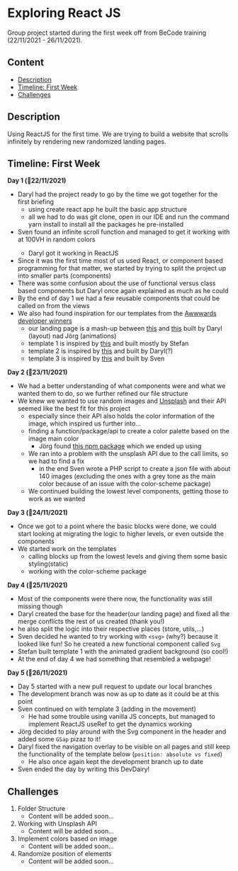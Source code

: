 # Exploring React JS

Group project started during the first week off from BeCode training (22/11/2021 - 26/11/2021).

## **Content**
- [Description](#description)
- [Timeline: First Week](#timeline-first-week)
- [Challenges](#challenges)

## **Description**
Using ReactJS for the first time. We are trying to build a website that scrolls infinitely by rendering new randomized landing pages.

## **Timeline: First Week**
**Day 1 (:date:22/11/2021)**
* Daryl had the project ready to go by the time we got together for the first briefing
  * using create react app he built the basic app structure
  * all we had to do was git clone, open in our IDE and run the command yarn install to install all the packages he pre-installed
* Sven found an infinite scroll function and managed to get it working with <divs> at 100VH in random colors
  * Daryl got it working in ReactJS
* Since it was the first time most of us used React, or component based programming for that matter, we started by trying to split the project up into smaller parts (components)
* There was some confusion about the use of functional versus class based components but Daryl once again explained as much as he could
* By the end of day 1 we had a few reusable components that could be called on from the views
* We also had found inspiration for our templates from the [Awwwards developer winners](https://www.awwwards.com/websites/developer/)
  * our landing page is a mash-up between [this](https://hugonicaise.fr/) and [this](https://konfiture.com/) built by Daryl (layout) nad Jörg (animations)
  * template 1 is inspired by [this](https://flayks.com/) and built mostly by Stefan 
  * template 2 is inspired by [this](https://hugonicaise.fr/) and built by Daryl(?)
  * template 3 is inspired by [this](https://danielebuffa.me/work) and built by Sven

**Day 2 (:date:23/11/2021)**
* We had a better understanding of what components were and what we wanted them to do, so we further refined our file structure
* We knew we wanted to use random images and [Unsplash](https://unsplash.com/) and their API seemed like the best fit for this project
  * especially since their API also holds the color information of the image, which inspired us further into...
  * finding a function/package/api to create a color palette based on the image main color
    * Jörg found [this npm package](https://www.npmjs.com/package/color-scheme) which we ended up using
  * We ran into a problem with the unsplash API due to the call limits, so we had to find a fix
    * in the end Sven wrote a PHP script to create a json file with about 140 images (excluding the ones with a grey tone as the main color because of an issue with the color-scheme package)
  * We continued building the lowest level components, getting those to work as we wanted

**Day 3 (:date:24/11/2021)**
* Once we got to a point where the basic blocks were done, we could start looking at migrating the logic to higher levels, or even outside the components
* We started work on the templates
  * calling blocks up from the lowest levels and giving them some basic styling(static)
  * working with the color-scheme package

**Day 4 (:date:25/11/2021)**
* Most of the components were there now, the functionality was still missing though
* Daryl created the base for the header(our landing page) and fixed all the merge conflicts the rest of us created (thank you!)
* he also split the logic into their respective places (store, utils,...)
* Sven decided he wanted to try working with `<svg>` (why?) because it looked like fun! So he created a new functional component called `Svg`
* Stefan built template 1 with the animated gradient background (so cool!)
* At the end of day 4 we had something that resembled a webpage!

**Day 5 (:date:26/11/2021)**
* Day 5 started with a new pull request to update our local branches
* The development branch was now as up to date as it could be at this point
* Sven continued on with template 3 (adding in the movement)
  * He had some trouble using vanilla JS concepts, but managed to implement ReactJS useRef to get the dynamics working
* Jörg decided to play around with the Svg component in the header and added some `GSap` pizaz to it!
* Daryl fixed the navigation overlay to be visible on all pages and still keep the functionality of the template below (`position: absolute vs fixed`)
  * He also once again kept the development branch up to date
* Sven ended the day by writing this DevDairy!

## **Challenges**
1. Folder Structure
    - Content will be added soon...
1. Working with Unsplash API
    - Content will be added soon...
1. Implement colors based on image
    - Content will be added soon...
1. Randomize position of elements
    - Content will be added soon...